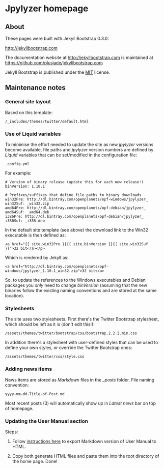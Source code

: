 # Jpylyzer homepage

## About
These pages were built with Jekyll Bootstrap 0.3.0:

<http://jekyllbootstrap.com>

The documentation website at <http://jekyllbootstrap.com> is maintained at https://github.com/plusjade/jekyllbootstrap.com

Jekyll Bootstrap is published under the [MIT](http://opensource.org/licenses/MIT) license.

## Maintenance notes

### General site layout
Based on this template:

    /_includes/themes/twitter/default.html

### Use of Liquid variables
To minimise the effort needed to update the site as new *jpylyzer* versions become available, file paths and *jpylyzer* version numbers are defined by *Liquid* variables that can be set/modified in the configuration file:

    _config.yml

For example:
    
    # Version of binary release (update this for each new release!)
    binVersion: 1.10.1
    
    # Prefixes/suffixes that define file paths to binary downloads
    win32Pre: http://dl.bintray.com/openplanets/opf-windows/jpylyzer_
    win32Suf: _win32.zip
    amd64Pre: http://dl.bintray.com/openplanets/opf-debian/jpylyzer_
    amd64Suf: _amd64.deb
    i386Pre: http://dl.bintray.com/openplanets/opf-debian/jpylyzer_
    i386Suf: _i386.deb

In the default site template (see above) the download link to the Win32 executable is then defined as:

    <a href="{{ site.win32Pre }}{{ site.binVersion }}{{ site.win32Suf }}">32 bit</a></p>

Which is rendered by Jekyll as:

    <a href="http://dl.bintray.com/openplanets/opf-windows/jpylyzer_1.10.1_win32.zip">32 bit</a>

So, to update the references to the Windows executables and Debian packages you *only* need to change *binVersion* (assuming that the new binaries follow the existing naming conventions and are stored at the same location).

### Stylesheets
The site uses two stylesheets. First there's the Twitter Bootstrap stylesheet, which should be left as it is (don't edit this!):

    /assets/themes/twitter/bootstrap/css/bootstrap.2.2.2.min.css

In addition there's a stylesheet with user-defined styles that can be used to define your own styles, or override the Twitter Bootstrap ones:

    /assets/themes/twitter/css/style.css

### Adding news items
News items are stored as *Markdown* files in the *\_posts* folder. File naming convention:

    yyyy-mm-dd-Title-of-Post.md

Most recent posts (3) will automatically show up in *Latest news* bar on top of homepage.

### Updating the User Manual section

Steps:

1. Follow [instructions here](https://github.com/openpreserve/jpylyzer/tree/master/doc#export-to-html) to export Markdown version of User Manual to HTML.

1. Copy both generate HTML files and paste them into the root directory of the home page. Done!

 
 


